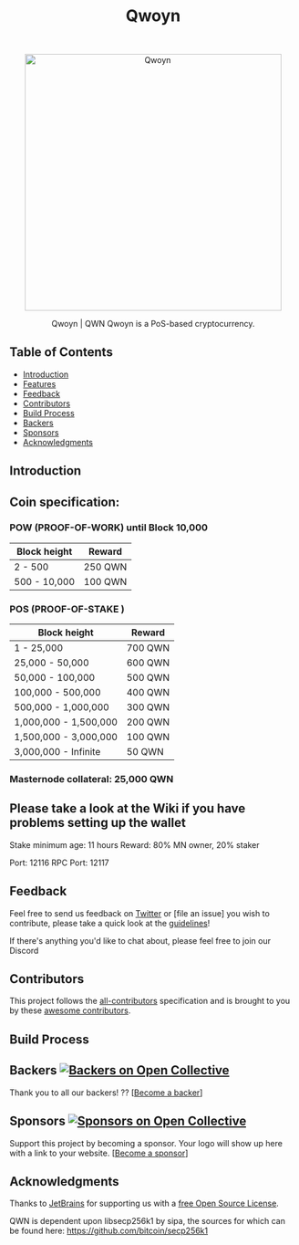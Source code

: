 <h1 align="center"> Qwoyn </h1> <br>
<p align="center">
  <a href="https://qwoyn.com/">
    <img alt="Qwoyn" title="Qwoyn" src="https://i.imgur.com/w7gQoAH.png" width="450">
  </a>
</p>

<p align="center">
  Qwoyn | QWN Qwoyn is a PoS-based cryptocurrency.
</p>


<!-- START doctoc generated TOC please keep comment here to allow auto update -->
<!-- DON'T EDIT THIS SECTION, INSTEAD RE-RUN doctoc TO UPDATE -->
## Table of Contents

- [Introduction](#introduction)
- [Features](#Coin)
- [Feedback](#feedback)
- [Contributors](#contributors)
- [Build Process](#build-process)
- [Backers](#backers-)
- [Sponsors](#sponsors-)
- [Acknowledgments](#acknowledgments)

<!-- END doctoc generated TOC please keep comment here to allow auto update -->

## Introduction

## Coin specification:
### POW (PROOF-OF-WORK) until Block 10,000
Block height | Reward
--- | ---
2 - 500 | 250 QWN
500 - 10,000 | 100 QWN

### POS (PROOF-OF-STAKE )
Block height | Reward
--- | ---
1 - 25,000 | 700 QWN
25,000 - 50,000 | 600 QWN
50,000 - 100,000 | 500 QWN
100,000 - 500,000 | 400 QWN
500,000 - 1,000,000 | 300 QWN
1,000,000 - 1,500,000 | 200 QWN
1,500,000 - 3,000,000 | 100 QWN
3,000,000 - Infinite | 50 QWN

### Masternode collateral: 25,000 QWN

## Please take a look at the Wiki if you have problems setting up the wallet

Stake minimum age: 11 hours
Reward: 80% MN owner, 20% staker

Port: 12116
RPC Port: 12117

## Feedback

Feel free to send us feedback on [Twitter](https://twitter.com/qwoyn) or [file an issue]
you wish to contribute, please take a quick look at the [guidelines](./CONTRIBUTING.md)!

If there's anything you'd like to chat about, please feel free to join our Discord

## Contributors

This project follows the [all-contributors](https://github.com/kentcdodds/all-contributors) specification and is brought to you by these [awesome contributors](./CONTRIBUTORS.md).

## Build Process


## Backers [![Backers on Open Collective](https://opencollective.com/git-point/backers/badge.svg)](#backers)

Thank you to all our backers! ?? [[Become a backer](https://opencollective.com/git-point#backer)]

## Sponsors [![Sponsors on Open Collective](https://opencollective.com/git-point/sponsors/badge.svg)](#sponsors)

Support this project by becoming a sponsor. Your logo will show up here with a link to your website. [[Become a sponsor](https://opencollective.com/git-point#sponsor)]

## Acknowledgments

Thanks to [JetBrains](https://www.jetbrains.com) for supporting us with a [free Open Source License](https://www.jetbrains.com/buy/opensource).

QWN is dependent upon libsecp256k1 by sipa, the sources for which can be found here:
https://github.com/bitcoin/secp256k1
